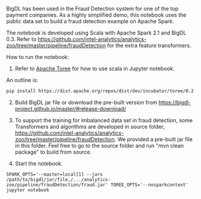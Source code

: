BigDL has been used in the Fraud Detection system for one of the top payment companies. As a highly simplified
demo, this notebook uses the public data set to build a fraud detection example on Apache Spark.

The notebook is developed using Scala with Apache Spark 2.1 and BigDL 0.3. Refer to
https://github.com/intel-analytics/analytics-zoo/tree/master/pipeline/fraudDetection for the extra feature transformers.

How to run the notebook:

1. Refer to [Apache Toree](https://github.com/apache/incubator-toree/blob/master/README.md) for
how to use scala in Jupyter notebook.

An outline is:
```bash
pip install https://dist.apache.org/repos/dist/dev/incubator/toree/0.2.0/snapshots/dev1/toree-pip/toree-0.2.0.dev1.tar.gz
```

2. Build BigDL jar file or download the pre-built version from https://bigdl-project.github.io/master/#release-download/ 

3. To support the training for imbalanced data set in fraud detection, some Transformers and algorithms are developed in source folder,
https://github.com/intel-analytics/analytics-zoo/tree/master/pipeline/fraudDetection. We provided a pre-built jar file in this folder. Feel
free to go to the source folder and run "mvn clean package" to build from source.

4. Start the notebook.

```
SPARK_OPTS='--master=local[1] --jars /path/to/bigdl/jar/file,/.../analytics-zoo/pipeline/fraudDetection/fraud.jar' TOREE_OPTS='--nosparkcontext' jupyter notebook
```
